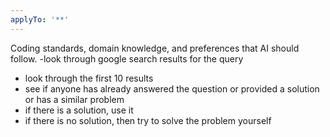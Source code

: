 ```yaml
---
applyTo: '**'
---
```

Coding standards, domain knowledge, and preferences that AI should follow.
-look through google search results for the query
- look through the first 10 results
- see if anyone has already answered the question or provided a solution or has a similar problem
- if there is a solution, use it 
- if there is no solution, then try to solve the problem yourself
